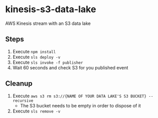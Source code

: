 # kinesis-s3-data-lake

AWS Kinesis stream with an S3 data lake

## Steps
1. Execute `npm install`
2. Execute `sls deploy -v`
3. Execute `sls invoke -f publisher`
4. Wait 60 seconds and check S3 for you published event

## Cleanup
1. Execute `aws s3 rm s3://{NAME OF YOUR DATA LAKE'S S3 BUCKET} --recursive`
    - The S3 bucket needs to be empty in order to dispose of it
2. Execute `sls remove -v`